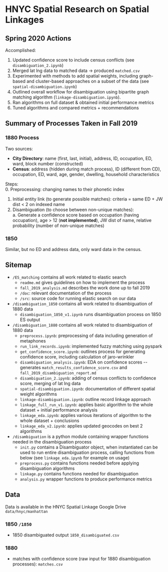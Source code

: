 # HNYC Spatial Research on Spatial Linkages

## Spring 2020 Actions
Accomplished:  
1. Updated confidence score to include census conflicts (see `disambiguation_2.ipynb`)
2. Merged lat lng data to matched data -> produced `matched.csv` 
3. Experimented with methods to add spatial weights, including graph-based and cluster-based approaches on a subset of the data (see `spatial-disambiguation.ipynb`)
4. Outlined overall workflow for disambiguation using bipartite graph matching algorithm (`linkage-disambiguation.ipynb`).
5. Ran algorithms on full dataset & obtained initial performance metrics
6. Tuned algorithms and compared metrics + recommendations

## Summary of Processes Taken in Fall 2019
### 1880 Process
Two sources:  
- **City Directory**: name (first, last, initial), address, ID, occupation, ED, ward, block number (constructed)  
- **Census**: address (hidden during match process), ID (different from CD), occupation, ED, ward, age, gender, dwelling, household characteristics

Steps:  
0. Preprocessing: changing names to their phonetic index  
1. Initial entity link (to generate possible matches): criteria = same ED + JW dist < 2 on indexed name  
2. Disambiguation (to choose between non-unique matches):  
  a. Generate a confidence score based on occupation (having occupation), age > 12 (**not implemented**), JW dist of name, relative probability (number of non-unique matches)  

### 1850
Similar, but no ED and address data, only ward data in the census.

## Sitemap
- `/ES_matching` contains all work related to elastic search
  - `readme.md` gives guidelines on how to implement the process
  - `fall_2019_analysis.md` describes the work done up to fall 2019
  - `/doc`: relevant documentation of the process
  - `/src`: source code for running elastic search on our data
- `/disambiguation_1850` contains all work related to disambiguation of 1880 data
  - `disambiguation_1850_v1.ipynb` runs disambiguation process on 1850 ES output
- `/disambiguation_1880` contains all work related to disambiguation of 1880 data
  - `preprocess.ipynb`: preprocessing of data including generation of metaphones
  - `run_link_records.ipynb`: implemented fuzzy matching using pyspark
  - `get_confidence_score.ipynb`: outlines process for generating confidence score, including calculation of jaro-wrinkler
  - `disambiguation_analysis.ipynb`: EDA on confidence scores -- generates `match_results_confidence_score.csv` and `fall_2019_disambiguation_report.md`
  - `disambiguation_2.ipynb`: adding of census conflicts to confidence score, merging of lat lng data
  - `spatial-disambiguation.ipynb`: documentation of different spatial weight algorithms
  - `linkage-disambiguation.ipynb`: outline record linkage approach
  - `linkage_full_run_v1.ipynb`: applies basic algorithm to the whole dataset + initial performance analysis
  - `linkage_eda.ipynb`: applies various iterations of algorithm to the whole dataset + conclusions 
  - `linkage_eda_v2.ipynb`: applies updated geocodes on best 2 algorithms
- `/disambiguation` is a python module containing wrapper functions needed in the disambiguation process
  - `init.py` contains a Disambiguator object, when instantiated can be used to run entire disambiguation process, calling functions from below (see `linkage_eda.ipynb` for example on usage)
  - `preprocess.py` contains functions needed before applying disambiguation algorithms
  - `linkage.py` contains functions needed for disambiguation
  - `analysis.py` wrapper functions to produce performance metrics

## Data
Data is available in the HNYC Spatial Linkage Google Drive `data/hnyc/manhattan`

### 1850 `/1850`
- 1850 disambiguated output `1850_disambiguated.csv`

### 1880
- matches with confidence score (raw input for 1880 disambiguation processes): `matches.csv`
